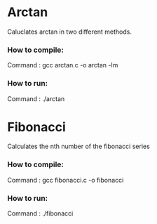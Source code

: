 # Arctan
Caluclates arctan in two different methods.
### How to compile:
Command : gcc arctan.c -o arctan -lm
### How to run:
Command : ./arctan


# Fibonacci
Calculates the nth number of the fibonacci series
### How to compile:
Command : gcc fibonacci.c -o fibonacci
### How to run:
Command : ./fibonacci
